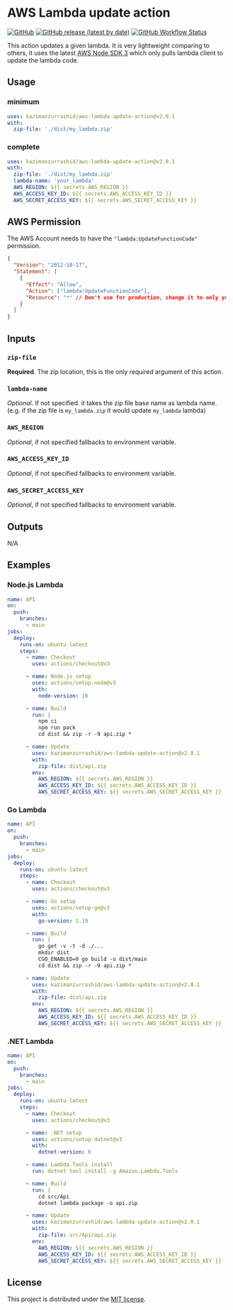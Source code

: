 # AWS Lambda update action

[![GitHub](https://img.shields.io/github/license/kazimanzurrashid/aws-lambda-update-action)](https://opensource.org/licenses/MIT)
[![GitHub release (latest by date)](https://img.shields.io/github/v/release/kazimanzurrashid/aws-lambda-update-action)](https://github.com/kazimanzurrashid/aws-lambda-update-action/releases)
[![GitHub Workflow Status](https://img.shields.io/github/actions/workflow/status/kazimanzurrashid/aws-lambda-update-action/ci.yml)](https://github.com/kazimanzurrashid/aws-lambda-update-action/actions)

This action updates a given lambda. It is very lightweight comparing to others, it uses the latest [AWS Node SDK 3](https://github.com/aws/aws-sdk-js-v3) which
only pulls lambda client to update the lambda code.

## Usage

### minimum

```yaml
uses: kazimanzurrashid/aws-lambda-update-action@v2.0.1
with:
  zip-file: './dist/my_lambda.zip'
```

### complete

```yaml
uses: kazimanzurrashid/aws-lambda-update-action@v2.0.1
with:
  zip-file: './dist/my_lambda.zip'
  lambda-name: 'your_lambda'
  AWS_REGION: ${{ secrets.AWS_REGION }}
  AWS_ACCESS_KEY_ID: ${{ secrets.AWS_ACCESS_KEY_ID }}
  AWS_SECRET_ACCESS_KEY: ${{ secrets.AWS_SECRET_ACCESS_KEY }}
```

## AWS Permission

The AWS Account needs to have the `"lambda:UpdateFunctionCode"` permission.

```json
{
  "Version": "2012-10-17",
  "Statement": [
    {
      "Effect": "Allow",
      "Action": ["lambda:UpdateFunctionCode"],
      "Resource": "*" // Don't use for production, change it to only your lambda name
    }
  ]
}
```

## Inputs

### `zip-file`

**Required**. The zip location, this is the only required argument of this action.

### `lambda-name`

_Optional_. If not specified. it takes the zip file base name as lambda name. (e.g. if the zip file is `my_lambda.zip` it would update `my_lambda` lambda)

### `AWS_REGION`

_Optional_, if not specified fallbacks to environment variable.

### `AWS_ACCESS_KEY_ID`

_Optional_, if not specified fallbacks to environment variable.

### `AWS_SECRET_ACCESS_KEY`

_Optional_, if not specified fallbacks to environment variable.

## Outputs

N/A

## Examples

### Node.js Lambda

```yaml
name: API
on:
  push:
    branches:
      - main
jobs:
  deploy:
    runs-on: ubuntu-latest
    steps:
      - name: Checkout
        uses: actions/checkout@v3

      - name: Node.js setup
        uses: actions/setup-node@v3
        with:
          node-version: 18

      - name: Build
        run: |
          npm ci
          npm run pack
          cd dist && zip -r -9 api.zip *

      - name: Update
        uses: kazimanzurrashid/aws-lambda-update-action@v2.0.1
        with:
          zip-file: dist/api.zip
        env:
          AWS_REGION: ${{ secrets.AWS_REGION }}
          AWS_ACCESS_KEY_ID: ${{ secrets.AWS_ACCESS_KEY_ID }}
          AWS_SECRET_ACCESS_KEY: ${{ secrets.AWS_SECRET_ACCESS_KEY }}
```

### Go Lambda

```yaml
name: API
on:
  push:
    branches:
      - main
jobs:
  deploy:
    runs-on: ubuntu-latest
    steps:
      - name: Checkout
        uses: actions/checkout@v3

      - name: Go setup
        uses: actions/setup-go@v3
        with:
          go-version: 1.19

      - name: Build
        run: |
          go get -v -t -d ./...
          mkdir dist
          CGO_ENABLED=0 go build -o dist/main
          cd dist && zip -r -9 api.zip *

      - name: Update
        uses: kazimanzurrashid/aws-lambda-update-action@v2.0.1
        with:
          zip-file: dist/api.zip
        env:
          AWS_REGION: ${{ secrets.AWS_REGION }}
          AWS_ACCESS_KEY_ID: ${{ secrets.AWS_ACCESS_KEY_ID }}
          AWS_SECRET_ACCESS_KEY: ${{ secrets.AWS_SECRET_ACCESS_KEY }}
```

### .NET Lambda

```yaml
name: API
on:
  push:
    branches:
      - main
jobs:
  deploy:
    runs-on: ubuntu-latest
    steps:
      - name: Checkout
        uses: actions/checkout@v3

      - name: .NET setup
        uses: actions/setup-dotnet@v3
        with:
          dotnet-version: 6

      - name: Lambda.Tools install
        run: dotnet tool install -g Amazon.Lambda.Tools

      - name: Build
        run: |
          cd src/Api
          dotnet lambda package -o api.zip

      - name: Update
        uses: kazimanzurrashid/aws-lambda-update-action@v2.0.1
        with:
          zip-file: src/Api/api.zip
        env:
          AWS_REGION: ${{ secrets.AWS_REGION }}
          AWS_ACCESS_KEY_ID: ${{ secrets.AWS_ACCESS_KEY_ID }}
          AWS_SECRET_ACCESS_KEY: ${{ secrets.AWS_SECRET_ACCESS_KEY }}
```

## License

This project is distributed under the [MIT license](LICENSE).
